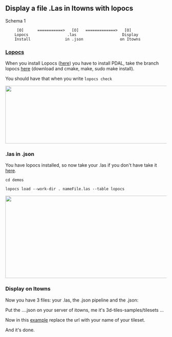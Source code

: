 
## Display a file .Las in Itowns with lopocs

Schema 1 

         [O]      ===========>   [O]   =============>   [O]
        Lopocs                 .las                    Display
        Install               in .json                on Itowns
        
### [Lopocs](https://github.com/Oslandia/lopocs#installation)

  When you install Lopocs ([here](https://github.com/Oslandia/lopocs#installation)) you have to install PDAL, take the branch lopocs [here](https://github.com/pblottiere/PDAL/tree/lopocs) (download and cmake, make, sudo make install).

  You should have that when you write 
  ````lopocs check````
  
  <img src="../Image/LopocsValidation.png" width="643" height="180" /> 
    
### .las in .json

  You have lopocs installed, so now take your .las if you don't have take it [here](https://oslandia.github.io/lopocs/).
  
  ````cd demos```` 
  
  ````lopocs load --work-dir . nameFile.las --table lopocs````
  
  <img src="../Image/lopocs2.png" width="1007" height="257" /> 
  
 

### Display on Itowns

  Now you have 3 files: your .las, the .json pipeline and the .json:
  
  
  Put the ....json on your server of itowns, me it's 3d-tiles-samples/tilesets ... 
  
  Now in this [example]() replace the url with your name of your tileset.
  
  And it's done.
  
  
  
  
  
